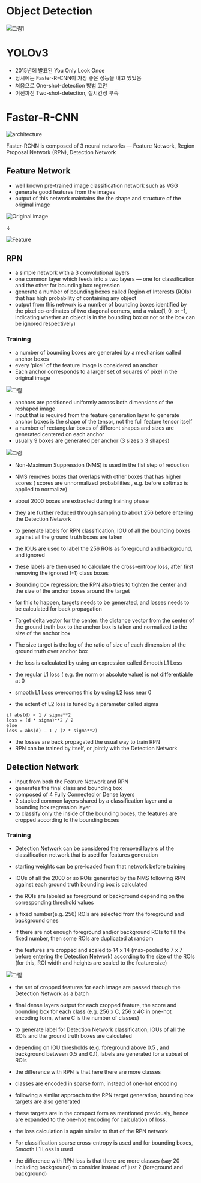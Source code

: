 # Object Detection

![그림1](https://img1.daumcdn.net/thumb/R1280x0/?scode=mtistory2&fname=https%3A%2F%2Fblog.kakaocdn.net%2Fdn%2Ftjymm%2FbtqArUrXnYh%2F5m9s2uQIAQ7E5ExfE1dxv0%2Fimg.jpg)

# YOLOv3

- 2015년에 발표된 You Only Look Once
- 당시에는 Faster-R-CNN이 가장 좋은 성능을 내고 있었음
- 처음으로 One-shot-detection 방법 고안
- 이전까진 Two-shot-detection, 실시간성 부족

# Faster-R-CNN

![architecture](https://www.researchgate.net/profile/Zhipeng-Deng-2/publication/324903264/figure/fig2/AS:640145124499471@1529633899620/The-architecture-of-Faster-R-CNN.png)

Faster-RCNN is composed of 3 neural networks — Feature Network, Region Proposal Network (RPN), Detection Network

## Feature Network
- well known pre-trained image classification network such as VGG
- generate good features from the images
- output of this network maintains the the shape and structure of the original image

![Original image](https://miro.medium.com/max/500/1*sKw243AquatVLWsHZ5Bt6Q.png)

↓

  ![Feature](https://miro.medium.com/max/700/1*YWMVZZrj0IxVV54ig92xtg.png)
 
## RPN
- a simple network with a 3 convolutional layers
- one common layer which feeds into a two layers — one for classification and the other for bounding box regression
- generate a number of bounding boxes called Region of Interests (ROIs) that has high probability of containing any object
- output from this network is a number of bounding boxes identified by the pixel co-ordinates of two diagonal corners, and a value(1, 0, or -1, indicating whether an object is in the bounding box or not or the box can be ignored respectively)

### Training

- a number of bounding boxes are generated by a mechanism called anchor boxes
- every ‘pixel’ of the feature image is considered an anchor
- Each anchor corresponds to a larger set of squares of pixel in the original image

![그림](https://miro.medium.com/max/700/1*XEHcNRvRybLzo66F6cn-jg.png)

- anchors are positioned uniformly across both dimensions of the reshaped image
- input that is required from the feature generation layer to generate anchor boxes is the shape of the tensor, not the full feature tensor itself
- a number of rectangular boxes of different shapes and sizes are generated centered on each anchor
- usually 9 boxes are generated per anchor (3 sizes x 3 shapes)

![그림](https://miro.medium.com/max/700/1*CmOhPmqSoDCI_Yk0LWBVbg.png)

- Non-Maximum Suppression (NMS) is used in the fist step of reduction
- NMS removes boxes that overlaps with other boxes that has higher scores ( scores are unnormalized probabilities , e.g. before softmax is applied to normalize)
- about 2000 boxes are extracted during training phase
- they are further reduced through sampling to about 256 before entering the Detection Network  


- to generate labels for RPN classification, IOU of all the bounding boxes against all the ground truth boxes are taken
- the IOUs are used to label the 256 ROIs as foreground and background, and ignored
- these labels are then used to calculate the cross-entropy loss, after first removing the ignored (-1) class boxes


- Bounding box regression: the RPN also tries to tighten the center and the size of the anchor boxes around the target
- for this to happen, targets needs to be generated, and losses needs to be calculated for back propagation
- Target delta vector for the center: the distance vector from the center of the ground truth box to the anchor box is taken and normalized to the size of the anchor box
- The size target is the log of the ratio of size of each dimension of the ground truth over anchor box
- the loss is calculated by using an expression called Smooth L1 Loss


- the regular L1 loss ( e.g. the norm or absolute value) is not differentiable at 0
- smooth L1 Loss overcomes this by using L2 loss near 0
- the extent of L2 loss is tuned by a parameter called sigma

~~~
if abs(d) < 1 / sigma**2
loss = (d * sigma)**2 / 2
else
loss = abs(d) — 1 / (2 * sigma**2)
~~~

- the losses are back propagated the usual way to train RPN
- RPN can be trained by itself, or jointly with the Detection Network

## Detection Network
- input from both the Feature Network and RPN
- generates the final class and bounding box
- composed of 4 Fully Connected or Dense layers
- 2 stacked common layers shared by a classification layer and a bounding box regression layer
- to classify only the inside of the bounding boxes, the features are cropped according to the bounding boxes

### Training
- Detection Network can be considered the removed layers of the classification network that is used for features generation
- starting weights can be pre-loaded from that network before training


- IOUs of all the 2000 or so ROIs generated by the NMS following RPN against each ground truth bounding box is calculated
- the ROIs are labeled as foreground or background depending on the corresponding threshold values
- a fixed number(e.g. 256) ROIs are selected from the foreground and background ones
- If there are not enough foreground and/or background ROIs to fill the fixed number, then some ROIs are duplicated at random


- the features are cropped and scaled to 14 x 14 (max-pooled to 7 x 7 before entering the Detection Network) according to the size of the ROIs (for this, ROI width and heights are scaled to the feature size)

![그림](https://miro.medium.com/max/700/1*nYMbCEJ1OGPy6CiDYIqPPw.png)

- the set of cropped features for each image are passed through the Detection Network as a batch
- final dense layers output for each cropped feature, the score and bounding box for each class (e.g. 256 x C, 256 x 4C in one-hot encoding form, where C is the number of classes)


- to generate label for Detection Network classification, IOUs of all the ROIs and the ground truth boxes are calculated
- depending on IOU thresholds (e.g. foreground above 0.5 , and background between 0.5 and 0.1), labels are generated for a subset of ROIs
- the difference with RPN is that here there are more classes
- classes are encoded in sparse form, instead of one-hot encoding
- following a similar approach to the RPN target generation, bounding box targets are also generated
- these targets are in the compact form as mentioned previously, hence are expanded to the one-hot encoding for calculation of loss.


- the loss calculation is again similar to that of the RPN network
- For classification sparse cross-entropy is used and for bounding boxes, Smooth L1 Loss is used
- the difference with RPN loss is that there are more classes (say 20 including background) to consider instead of just 2 (foreground and background)
